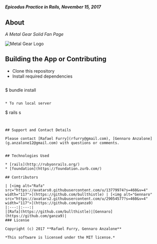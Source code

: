 

#

##### _Epicodus Practice in Rails, November 15, 2017_

## About

_A Metal Gear Solid Fan Page_

![Metal Gear Logo](https://upload.wikimedia.org/wikipedia/commons/b/b5/Metal_Gear_Solid_logo.png)


## Building the App or Contributing

* Clone this repository
* Install required dependencies
  ```
$ bundle install
  ```

* To run local server
```
$ rails s
```


## Support and Contact Details

Please contact [Rafael Furry](rfurry@gmail.com), [Gennaro Anzalone](g.anzalone12@gmail.com) with questions or comments.


## Technologies Used

* [rails](http://rubyonrails.org/)
* [foundation](https://foundation.zurb.com/)

## Contributors

| [<img alt="Rafa" src="https://avatars0.githubusercontent.com/u/13779974?s=460&v=4" width="117">](https://github.com/bullthistle) | [<img alt="Gennaro" src="https://avatars2.githubusercontent.com/u/29054577?s=460&v=4" width="117">](https://github.com/ganza9)
|:---:|:---:|
|[Rafa](https://github.com/bullthistle)|[Gennaro](https://github.com/ganza9)|
### License

Copyright (c) 2017 **Rafael Furry, Gennaro Anzalone**

*This software is licensed under the MIT license.*
